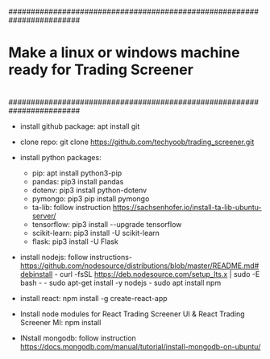 


########################################################################
#
#	Make a linux or windows machine ready for Trading Screener
#
########################################################################


+ install github package: apt install git

+ clone repo: git clone https://github.com/techyoob/trading_screener.git

+ install python packages:
	- pip: apt install python3-pip
	- pandas: pip3 install pandas
	- dotenv: pip3 install python-dotenv
	- pymongo: pip3 pip install pymongo
	- ta-lib: follow instruction https://sachsenhofer.io/install-ta-lib-ubuntu-server/
	- tensorflow: pip3 install --upgrade tensorflow
	- scikit-learn: pip3 install -U scikit-learn
	- flask: pip3 install -U Flask


+ install nodejs: follow instructions- https://github.com/nodesource/distributions/blob/master/README.md#debinstall
					- curl -fsSL https://deb.nodesource.com/setup_lts.x | sudo -E bash -
					- sudo apt-get install -y nodejs
					- sudo apt install npm

+ install react: npm install -g create-react-app

+ Install node modules for React Trading Screener UI & React Trading Screener MI: npm install

+ INstall mongodb: follow instruction https://docs.mongodb.com/manual/tutorial/install-mongodb-on-ubuntu/
